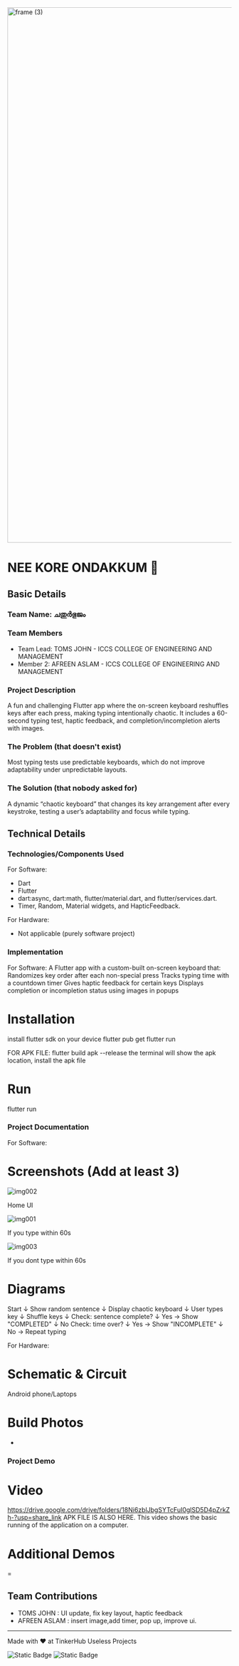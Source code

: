 <img width="3188" height="1202" alt="frame (3)" src="https://github.com/user-attachments/assets/517ad8e9-ad22-457d-9538-a9e62d137cd7" />


# NEE KORE ONDAKKUM 🎯


## Basic Details
### Team Name: ചതുർഭുജം


### Team Members
- Team Lead: TOMS JOHN - ICCS COLLEGE OF ENGINEERING AND MANAGEMENT
- Member 2: AFREEN ASLAM - ICCS COLLEGE OF ENGINEERING AND MANAGEMENT

### Project Description
A fun and challenging Flutter app where the on-screen keyboard reshuffles keys after each press, making typing intentionally chaotic. It includes a 60-second typing test, haptic feedback, and completion/incompletion alerts with images.

### The Problem (that doesn't exist)
Most typing tests use predictable keyboards, which do not improve adaptability under unpredictable layouts.

### The Solution (that nobody asked for)
A dynamic “chaotic keyboard” that changes its key arrangement after every keystroke, testing a user’s adaptability and focus while typing.

## Technical Details
### Technologies/Components Used
For Software:
- Dart
- Flutter
- dart:async, dart:math, flutter/material.dart, and flutter/services.dart.
- Timer, Random, Material widgets, and HapticFeedback.

For Hardware:
- Not applicable (purely software project)

### Implementation
For Software:
A Flutter app with a custom-built on-screen keyboard that:
Randomizes key order after each non-special press
Tracks typing time with a countdown timer
Gives haptic feedback for certain keys
Displays completion or incompletion status using images in popups

# Installation
install flutter sdk on your device
flutter pub get
flutter run

FOR APK FILE:
flutter build apk --release
the terminal will show the apk location, install the apk file

# Run
flutter run

### Project Documentation
For Software:

# Screenshots (Add at least 3)

![img002](https://github.com/user-attachments/assets/e38c2b78-fded-4250-8ef9-d29c72e45eeb)

 Home UI


![img001](https://github.com/user-attachments/assets/7c9f5874-5438-4716-800a-fe539e2e712f)

If you type within 60s


 ![img003](https://github.com/user-attachments/assets/c092a304-b3f9-42af-a046-50f0306d2798)

 If you dont type within 60s


# Diagrams
Start
  ↓
Show random sentence
  ↓
Display chaotic keyboard
  ↓
User types key
  ↓
Shuffle keys
  ↓
Check: sentence complete?
     ↓ Yes → Show "COMPLETED"
     ↓ No
Check: time over?
     ↓ Yes → Show "INCOMPLETE"
     ↓ No → Repeat typing

For Hardware:

# Schematic & Circuit
Android phone/Laptops

# Build Photos
-

### Project Demo
# Video
https://drive.google.com/drive/folders/18Ni6zblJbgSYTcFuI0glSD5D4pZrkZh-?usp=share_link
APK FILE IS ALSO HERE.
This video shows the basic running of the application on a computer.

# Additional Demos
=

## Team Contributions
- TOMS JOHN : UI update, fix key layout, haptic feedback
- AFREEN ASLAM : insert image,add timer, pop up, improve ui.
---
Made with ❤️ at TinkerHub Useless Projects 

![Static Badge](https://img.shields.io/badge/TinkerHub-24?color=%23000000&link=https%3A%2F%2Fwww.tinkerhub.org%2F)
![Static Badge](https://img.shields.io/badge/UselessProjects--25-25?link=https%3A%2F%2Fwww.tinkerhub.org%2Fevents%2FQ2Q1TQKX6Q%2FUseless%2520Projects)



